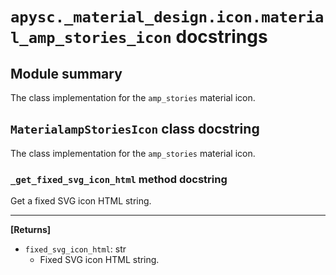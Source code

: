 # `apysc._material_design.icon.material_amp_stories_icon` docstrings

## Module summary

The class implementation for the `amp_stories` material icon.

## `MaterialampStoriesIcon` class docstring

The class implementation for the `amp_stories` material icon.

### `_get_fixed_svg_icon_html` method docstring

Get a fixed SVG icon HTML string.<hr>

**[Returns]**

- `fixed_svg_icon_html`: str
  - Fixed SVG icon HTML string.